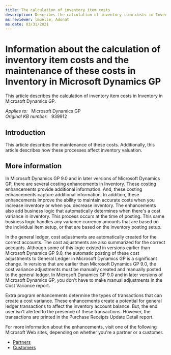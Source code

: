 ```yaml
---
title: The calculation of inventory item costs
description: Describes the calculation of inventory item costs in Inventory in Microsoft Dynamics GP.
ms.reviewer: lmuelle, Adonat
ms.date: 03/31/2021
---
```

# Information about the calculation of inventory item costs and the maintenance of these costs in Inventory in Microsoft Dynamics GP

This article describes the calculation of inventory item costs in Inventory in Microsoft Dynamics GP.

_Applies to:_ &nbsp; Microsoft Dynamics GP  
_Original KB number:_ &nbsp; 939912

## Introduction

This article describes the maintenance of these costs. Additionally, this article describes how these processes affect inventory valuation.

## More information

In Microsoft Dynamics GP 9.0 and in later versions of Microsoft Dynamics GP, there are several costing enhancements in Inventory. These costing enhancements provide additional information. And, these costing enhancements capture additional information. In addition, these enhancements improve the ability to maintain accurate costs when you increase inventory or when you decrease inventory. The enhancements also add business logic that automatically determines when there's a cost variance in inventory. This process occurs at the time of posting. This same business logic handles any variance currency amounts that are based on the individual item setup, or that are based on the inventory posting setup.

In the general ledger, cost adjustments are automatically created for the correct accounts. The cost adjustments are also summarized for the correct accounts. Although some of this logic existed in versions earlier than Microsoft Dynamics GP 9.0, the automatic posting of these cost adjustments to General Ledger in Microsoft Dynamics GP is a significant change. In versions that are earlier than Microsoft Dynamics GP 9.0, the cost variance adjustments must be manually created and manually posted to the general ledger. In Microsoft Dynamics GP 9.0 and in later versions of Microsoft Dynamics GP, you don't have to make manual adjustments in the Cost Variance report.

Extra program enhancements determine the types of transactions that can create a cost variance. These enhancements create a potential for general ledger transactions to affect the inventory account balance. But, the end user isn't alerted to the presence of these transactions. However, the transactions are printed in the Purchase Receipts Update Detail report.

For more information about the enhancements, visit one of the following Microsoft Web sites, depending on whether you're a partner or a customer.

- [Partners](https://partner.microsoft.com/solutions/business-applications/dynamics-onprem)
- [Customers](https://mbs2.microsoft.com/fileexchange/?fileID=b40ef1a3-f734-4035-94ca-2c0d424ae865)
